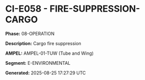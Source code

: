 # CI-E058 - FIRE-SUPPRESSION-CARGO

**Phase:** 08-OPERATION

**Description:** Cargo fire suppression

**AMPEL:** AMPEL-01-TUW (Tube and Wing)

**Segment:** E-ENVIRONMENTAL

**Generated:** 2025-08-25 17:27:29 UTC
